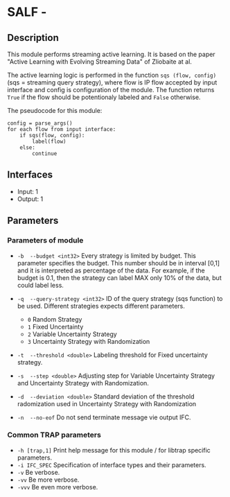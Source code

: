 # SALF -

## Description
This module performs streaming active learning. It is based on the paper "Active Learning with Evolving Streaming Data" of Zliobaite at al.

The active learning logic is performed in the function `sqs (flow, config)` (sqs = streaming query strategy), where flow is IP flow accepted by input interface and config is configuration of the module. The function returns `True` if the flow should be potentionaly labeled and `False` otherwise.

The pseudocode for this module:

```
config = parse_args()
for each flow from input interface:
    if sqs(flow, config):
        label(flow)
    else:
        continue
```


## Interfaces
- Input: 1
- Output: 1

## Parameters
### Parameters of module

- `-b  --budget <int32>`           Every strategy is limited by budget. This parameter specifies the budget. This number should be in interval [0,1] and it is interpreted as percentage of the data. For example, if the budget is 0.1, then the strategy can label MAX only 10% of the data, but could label less.

- `-q  --query-strategy <int32>`   ID of the query strategy (sqs function) to be used. Different strategies expects different parameters.
    -   `0`  Random Strategy
    -   `1`   Fixed Uncertainty
    -   `2`  Variable Uncertainty Strategy
    -   `3`  Uncertainty Strategy with Randomization

- `-t  --threshold <double>`     Labeling threshold for Fixed uncertainty strategy.

- `-s  --step <double>`           Adjusting step for Variable Uncertainty Strategy and Uncertainty Strategy with Randomization.

- `-d  --deviation <double>`      Standard deviation of the threshold radomization used in Uncertainty Strategy with Randomization

- `-n  --no-eof`                  Do not send terminate message vie output IFC.



### Common TRAP parameters
- `-h [trap,1]`        Print help message for this module / for libtrap specific parameters.
- `-i IFC_SPEC`      Specification of interface types and their parameters.
- `-v`               Be verbose.
- `-vv`              Be more verbose.
- `-vvv`             Be even more verbose.
